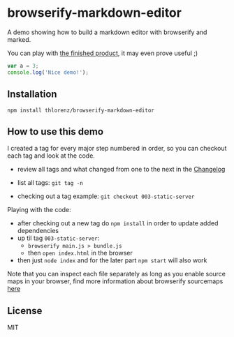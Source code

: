 # browserify-markdown-editor

A demo showing how to build a markdown editor with browserify and marked.

You can play with [the finished product](http://thlorenz.github.io/browserify-markdown-editor/), it may even prove
useful ;)

```js
var a = 3;
console.log('Nice demo!');
```

## Installation

    npm install thlorenz/browserify-markdown-editor

## How to use this demo

I created a tag for every major step numbered in order, so you can checkout each tag and look at the code.

- review all tags and what changed from one to the next in the
  [Changelog](https://github.com/thlorenz/browserify-markdown-editor/blob/master/CHANGELOG.md)

- list all tags: `git tag -n`
- checking out a tag example: `git checkout 003-static-server`

Playing with the code:

- after checking out a new tag do `npm install` in order to update added dependencies
- up til tag `003-static-server`: 
  - `browserify main.js > bundle.js`
  - then `open index.html` in the browser
- then just `node index` and for the later part `npm start` will also work

Note that you can inspect each file separately as long as you enable source maps in your browser, find more information
about browserify sourcemaps [here](http://thlorenz.com/blog/browserify-sourcemaps)

## License

MIT
